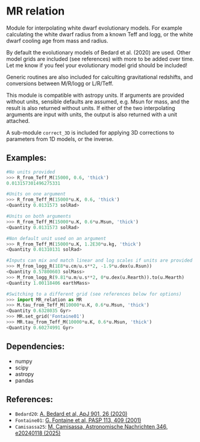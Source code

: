 # MR relation

Module for interpolating white dwarf evolutionary models. For example
calculating the white dwarf radius from a known Teff and logg, or the white
dwarf cooling age from mass and radius.

By default the evolutionary models of Bedard et al. (2020) are used. Other
model grids are included (see references) with more to be added over time. Let
me know if you feel your evolutionary model grid should be included!

Generic routines are also included for calculting gravitational redshifts, and
conversions between M/R/logg or L/R/Teff.

This module is compatible with astropy units. If arguments are provided without
units, sensible defaults are assumed, e.g. Msun for mass, and the result is also
returned without units. If either of the two interpolating arguments are input
with units, the output is also returned with a unit attached.

A sub-module `correct_3D` is included for applying 3D corrections to parameters
from 1D models, or the inverse.

## Examples:
```python
#No units provided
>>> R_from_Teff_M(15000, 0.6, 'thick')
0.013157301496275331

#Units on one argument
>>> R_from_Teff_M(15000*u.K, 0.6, 'thick')
<Quantity 0.0131573 solRad>

#Units on both arguments
>>> R_from_Teff_M(15000*u.K, 0.6*u.Msun, 'thick')
<Quantity 0.0131573 solRad>

#Non default unit used on an argument
>>> R_from_Teff_M(15000*u.K, 1.2E30*u.kg, 'thick')
<Quantity 0.01310131 solRad>

#Inputs can mix and match linear and log scales if units are provided
>>> M_from_logg_R(1E8*u.cm/u.s**2, -1.9*u.dex(u.Rsun))
<Quantity 0.57800603 solMass>
>>> M_from_logg_R(9.81*u.m/u.s**2, 0*u.dex(u.Rearth)).to(u.Mearth)
<Quantity 1.00118406 earthMass>

#Switching to a different grid (see references below for options)
>>> import MR_relation as MR
>>> M.tau_from_Teff_M(10000*u.K, 0.6*u.Msun, 'thick')
<Quantity 0.6328035 Gyr>
>>> MR.set_grid('Fontaine01')
>>> MR.tau_from_Teff_M(10000*u.K, 0.6*u.Msun, 'thick')
<Quantity 0.60274991 Gyr>
```

## Dependencies:
* numpy
* scipy
* astropy
* pandas

## References:
* `Bedard20`: [A. Bedard et al, ApJ 901, 26 (2020)](https://ui.adsabs.harvard.edu/abs/2020ApJ...901...93B/abstract)
* `Fontaine01`: [G. Fontaine et al, PASP 113, 409 (2001)](https://ui.adsabs.harvard.edu/abs/2001PASP..113..409F/abstract)
* `Camisassa25`: [M. Camisassa, Astronomische Nachrichten 346, e20240118 (2025)](https://ui.adsabs.harvard.edu/abs/2025AN....34640118C/abstract)
